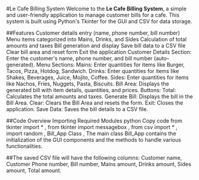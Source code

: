 #Le Cafe Billing System
Welcome to the **Le Cafe Billing System**, a simple and user-friendly application to manage customer bills for a cafe. This system is built using Python's Tkinter for the GUI and CSV for data storage.

##Features
Customer details entry (name, phone number, bill number)
Menu items categorized into Mains, Drinks, and Sides
Calculation of total amounts and taxes
Bill generation and display
Save bill data to a CSV file
Clear bill area and reset form
Exit the application
Customer Details Section: Enter the customer's name, phone number, and bill number (auto-generated).
Menu Sections:
Mains: Enter quantities for items like Burger, Tacos, Pizza, Hotdog, Sandwich.
Drinks: Enter quantities for items like Shakes, Beverages, Juice, Mojito, Coffee.
Sides: Enter quantities for items like Nachos, Fries, Nuggets, Pasta, Biscuits.
Bill Area: Displays the generated bill with item details, quantities, and prices.
Buttons:
Total: Calculates the total amounts and taxes.
Generate Bill: Displays the bill in the Bill Area.
Clear: Clears the Bill Area and resets the form.
Exit: Closes the application.
Save Data: Saves the bill details to a CSV file.

##Code Overview
Importing Required Modules
python
Copy code
from tkinter import * ,
from tkinter import messagebox ,
from csv import * ,
import random ,
Bill_App Class ,
The main class Bill_App contains the initialization of the GUI components and the methods to handle various functionalities.

##The saved CSV file will have the following columns:
Customer name,
Customer Phone number,
Bill number,
Mains amount,
Drinks amount,
Sides amount,
Total amount.
